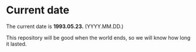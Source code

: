 # Current date

The current date is **1993.05.23.** (YYYY.MM.DD.)

This repository will be good when the world ends, so we will know how long it lasted.